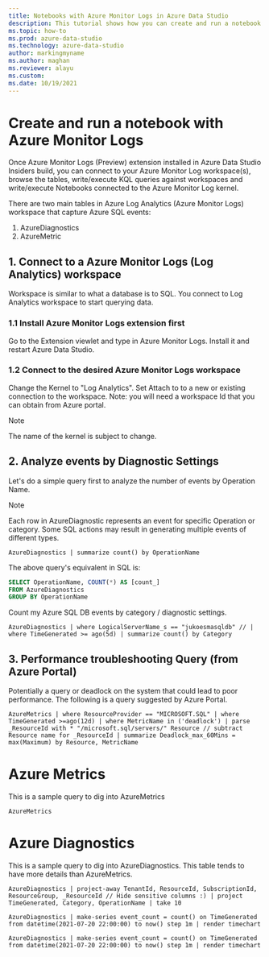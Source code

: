 ```yaml
---
title: Notebooks with Azure Monitor Logs in Azure Data Studio
description: This tutorial shows how you can create and run a notebook with Azure Monitor Logs.
ms.topic: how-to
ms.prod: azure-data-studio
ms.technology: azure-data-studio
author: markingmyname
ms.author: maghan
ms.reviewer: alayu
ms.custom: 
ms.date: 10/19/2021
---
```


# Create and run a notebook with Azure Monitor Logs

Once Azure Monitor Logs (Preview) extension installed in Azure Data Studio Insiders build, you can connect to your Azure Monitor Log workspace(s), browse the tables, write/execute KQL queries against workspaces and write/execute Notebooks connected to the Azure Monitor Log kernel.

There are two main tables in Azure Log Analytics (Azure Monitor Logs) workspace that capture Azure SQL events:

1. AzureDiagnostics
2. AzureMetric

## 1. Connect to a Azure Monitor Logs (Log Analytics) workspace

Workspace is similar to what a database is to SQL. You connect to Log Analytics workspace to start querying data.

### 1.1 Install Azure Monitor Logs extension first

Go to the Extension viewlet and type in Azure Monitor Logs. Install it and restart Azure Data Studio.

### 1.2 Connect to the desired Azure Monitor Logs workspace

Change the Kernel to "Log Analytics". Set Attach to to a new or existing connection to the workspace. Note: you will need a workspace Id that you can obtain from Azure portal.

> [!Note]
> The name of the kernel is subject to change.

## 2. Analyze events by Diagnostic Settings

Let's do a simple query first to analyze the number of events by Operation Name.

> [!Note]
> Each row in AzureDiagnostic represents an event for specific Operation or category. Some SQL actions may result in generating multiple events of different types.

`AzureDiagnostics | summarize count() by OperationName`

The above query's equivalent in SQL is:

```sql
SELECT OperationName, COUNT(*) AS [count_]
FROM AzureDiagnostics
GROUP BY OperationName
```

Count my Azure SQL DB events by category / diagnostic settings.

`AzureDiagnostics | where LogicalServerName_s == "jukoesmasqldb" // | where TimeGenerated >= ago(5d) | summarize count() by Category`

## 3. Performance troubleshooting Query (from Azure Portal)

Potentially a query or deadlock on the system that could lead to poor performance. The following is a query suggested by Azure Portal.

`AzureMetrics | where ResourceProvider == "MICROSOFT.SQL" | where TimeGenerated >=ago(12d) | where MetricName in ('deadlock') | parse _ResourceId with * "/microsoft.sql/servers/" Resource // subtract Resource name for _ResourceId | summarize Deadlock_max_60Mins = max(Maximum) by Resource, MetricName`

# Azure Metrics

This is a sample query to dig into AzureMetrics

`AzureMetrics`

# Azure Diagnostics

This is a sample query to dig into AzureDiagnostics. This table tends to have more details than AzureMetrics.

`AzureDiagnostics | project-away TenantId, ResourceId, SubscriptionId, ResourceGroup, _ResourceId // Hide sensitive columns :) | project TimeGenerated, Category, OperationName | take 10`

`AzureDiagnostics | make-series event_count = count() on TimeGenerated from datetime(2021-07-20 22:00:00) to now() step 1m | render timechart`

`AzureDiagnostics | make-series event_count = count() on TimeGenerated from datetime(2021-07-20 22:00:00) to now() step 1m | render timechart`
